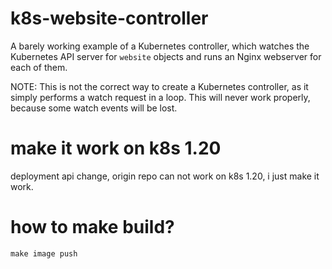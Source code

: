 # k8s-website-controller
A barely working example of a Kubernetes controller, which watches the Kubernetes API server for `website` objects and runs an Nginx webserver for each of them. 

NOTE: This is not the correct way to create a Kubernetes controller, as it simply performs a watch request in a loop. This will never work properly, because some watch events will be lost. 



# make it work on k8s 1.20
deployment api change, origin repo can not work on k8s 1.20, i just make it work.

# how to make build?

`make image push`


